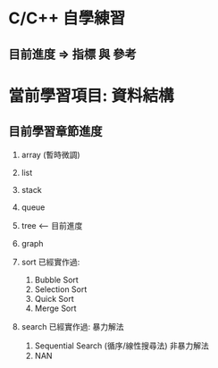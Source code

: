 # C/C++ 自學練習

## 目前進度  =>  指標 與 參考

# 當前學習項目: 資料結構
## 目前學習章節進度
  1. array (暫時微調)
  2. list
  3. stack
  4. queue
  5. tree <-- 目前進度
  6. graph
  7. sort
      已經實作過:
        1. Bubble Sort
        2. Selection Sort
        3. Quick Sort
        4. Merge Sort
        
  8. search
      已經實作過:
        暴力解法
        1. Sequential Search (循序/線性搜尋法)
        非暴力解法
        2. NAN
